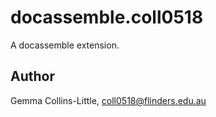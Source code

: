 # docassemble.coll0518

A docassemble extension.

## Author

Gemma Collins-Little, coll0518@flinders.edu.au

